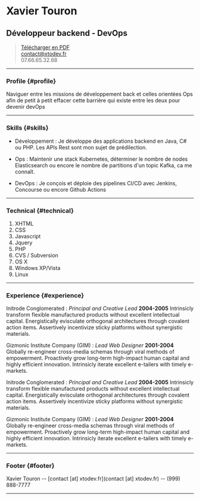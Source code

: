 # Xavier Touron
## Développeur backend - DevOps

> [Télécharger en PDF](https://github.com/xtodev/cv/releases/latest/download/CV_Touron_Xavier.pdf)  
> [contact@xtodev.fr](contact@xtodev.fr)  
> 07.66.65.32.68

------

### Profile {#profile}

Naviguer entre les missions de développement back et celles orientées Ops afin de petit à petit effacer cette barrière qui existe entre les deux pour devenir devOps

------

### Skills {#skills}

* Développement
  : Je développe des applications backend en Java, C# ou PHP. Les APIs Rest sont mon sujet de prédilection.

* Ops
  : Maintenir une stack Kubernetes, déterminer le nombre de nodes Elasticsearch ou encore le nombre de partitions d'un topic Kafka, ca me connaît.

* DevOps
  : Je conçois et déploie des pipelines CI/CD avec Jenkins, Concourse ou encore Github Actions

-------

### Technical {#technical}

1. XHTML
1. CSS
1. Javascript
1. Jquery
1. PHP
1. CVS / Subversion
1. OS X
1. Windows XP/Vista
1. Linux

------

### Experience {#experience}

Initrode Conglomerated
: *Principal and Creative Lead*
  __2004-2005__
  Intrinsicly transform flexible manufactured products without excellent intellectual capital. Energistically evisculate orthogonal architectures through covalent action items. Assertively incentivize sticky platforms without synergistic materials.

Gizmonic Institute Company (GIM)
: *Lead Web Designer*
  __2001-2004__
  Globally re-engineer cross-media schemas through viral methods of empowerment. Proactively grow long-term high-impact human capital and highly efficient innovation. Intrinsicly iterate excellent e-tailers with timely e-markets.


Initrode Conglomerated
: *Principal and Creative Lead*
  __2004-2005__
  Intrinsicly transform flexible manufactured products without excellent intellectual capital. Energistically evisculate orthogonal architectures through covalent action items. Assertively incentivize sticky platforms without synergistic materials.

Gizmonic Institute Company (GIM)
: *Lead Web Designer*
  __2001-2004__
  Globally re-engineer cross-media schemas through viral methods of empowerment. Proactively grow long-term high-impact human capital and highly efficient innovation. Intrinsicly iterate excellent e-tailers with timely e-markets.


------

### Footer {#footer}

Xavier Touron -- [contact [at] xtodev.fr](contact [at] xtodev.fr) -- (999) 888-7777

------
